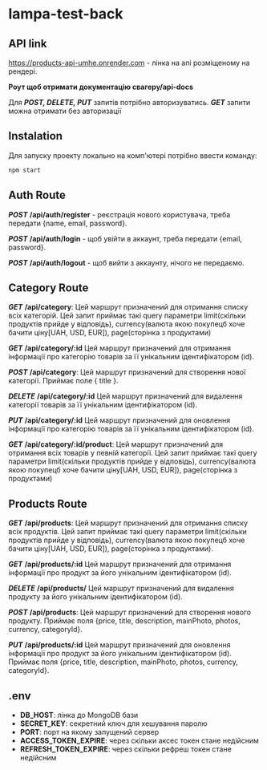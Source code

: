 # lampa-test-back

## API link

https://products-api-umhe.onrender.com - лінка на апі розміщеному на рендері.

**Роут щоб отримати документацію свагеру**__/api-docs__

Для **_POST, DELETE, PUT_** запитів потрібно авторизуватись. **_GET_** запити
можна отримати без авторизації

## Instalation

Для запуску проекту локально на комп'ютері потрібно ввести команду:

```sh
npm start
```

## Auth Route

**_POST_** **/api/auth/register** - реєстрація нового користувача, треба
передати {name, email, password}.

**_POST_** **/api/auth/login** - щоб увійти в аккаунт, треба передати {email,
password}.

**_POST_** **/api/auth/logout** - щоб вийти з аккаунту, нічого не передаємо.

## Category Route

**_GET_** **/api/category**: Цей маршрут призначений для отримання списку всіх
категорій. Цей запит приймає такі query параметри limit(скільки продуктів прийде
у відповідь), currency(валюта якою покупецб хоче бачити ціну[UAH, USD, EUR]),
page(сторінка з продуктами)

**_GET_** **/api/category/:id** Цей маршрут призначений для отримання інформації
про категорію товарів за її унікальним ідентифікатором (id).

**_POST_** **/api/category**: Цей маршрут призначений для створення нової
категорії. Приймає поле { title }.

**_DELETE_** **/api/category/:id** Цей маршрут призначений для видалення
категорії товарів за її унікальним ідентифікатором (id).

**_PUT_** **/api/category/:id** Цей маршрут призначений для оновлення інформації
про категорію товарів за її унікальним ідентифікатором (id).

**_GET_** **/api/category/:id/product**: Цей маршрут призначений для отримання
всіх товарів у певній категорії. Цей запит приймає такі query параметри
limit(скільки продуктів прийде у відповідь), currency(валюта якою покупецб хоче
бачити ціну[UAH, USD, EUR]), page(сторінка з продуктами)

## Products Route

**_GET_** **/api/products**: Цей маршрут призначений для отримання списку всіх
продуктів. Цей запит приймає такі query параметри limit(скільки продуктів прийде
у відповідь), currency(валюта якою покупецб хоче бачити ціну[UAH, USD, EUR]),
page(сторінка з продуктами).

**_GET_** **/api/products/:id** Цей маршрут призначений для отримання інформації
про продукт за його унікальним ідентифікатором (id).

**_DELETE_** **/api/products/** Цей маршрут призначений для видалення продукту
за його унікальним ідентифікатором (id).

**_POST_** **/api/products**: Цей маршрут призначений для створення нового
продукту. Приймає поля {price, title, description, mainPhoto, photos, currency,
categoryId}.

**_PUT_** **/api/products/:id** Цей маршрут призначений для оновлення інформації
про продукт за його унікальним ідентифікатором (id). Приймає поля {price, title,
description, mainPhoto, photos, currency, categoryId}.

## .env

- **DB_HOST**: лінка до MongoDB бази
- **SECRET_KEY**: секретний ключ для хешування паролю
- **PORT**: порт на якому запущений сервер
- **ACCESS_TOKEN_EXPIRE**: через скільки аксес токен стане недійсним
- **REFRESH_TOKEN_EXPIRE**: через скільки рефреш токен стане недійсним

